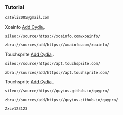 ### Tutorial
```bash
cateli2005@gmail.com
```
Xoainfo [Add Cydia](https://cydia.saurik.com/api/share#?source=https://xoainfo.com/xoainfo/),.
```bash
sileo://source/https://xoainfo.com/xoainfo/
```
```bash
zbra://sources/add/https://xoainfo.com/xoainfo/
```
Touchsprite [Add Cydia](https://cydia.saurik.com/api/share#?source=https://apt.touchsprite.com/),.

```bash
sileo://source/https://apt.touchsprite.com/
```
```bash
zbra://sources/add/https://apt.touchsprite.com/
```
Touchsprite [Add Cydia](https://cydia.saurik.com/api/share#?source=https://quyios.github.io/quypro/),.

```bash
sileo://source/https://quyios.github.io/quypro/
```
```bash
zbra://sources/add/https://quyios.github.io/quypro/
```
```bash
Zxcv123123
```
